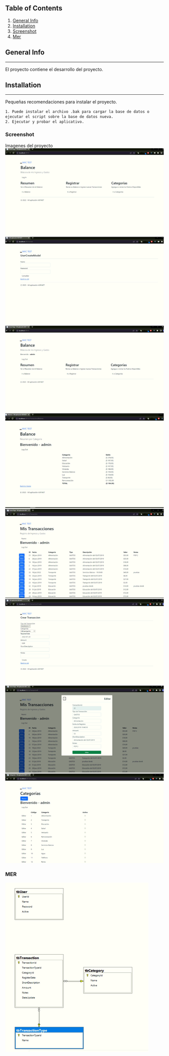 ## Table of Contents
1. [General Info](#general-info)
2. [Installation](#Installation)
3. [Screenshot](#Screenshot)
4. [Mer](#Mer)

## General Info
***
El proyecto contiene el desarrollo del proyecto.

## Installation
***
Pequeñas recomendaciones para instalar el proyecto. 
```
1. Puede instalar el archivo .bak para cargar la base de datos o ejecutar el script sobre la base de datos nueva.
2. Ejecutar y probar el aplicativo.
```

### Screenshot
Imagenes del proyecto
![Image text](Contenido/1.PNG)
![Image text](Contenido/2.PNG)
![Image text](Contenido/3.PNG)
![Image text](Contenido/4.PNG)
![Image text](Contenido/5.PNG)
![Image text](Contenido/6.PNG)
![Image text](Contenido/7.PNG)
![Image text](Contenido/8.PNG)

### MER

![Image text](Contenido/MER-RP3.PNG)
